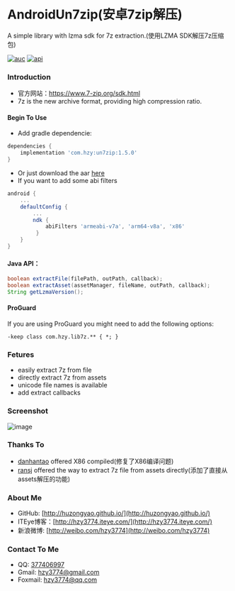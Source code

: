 AndroidUn7zip(安卓7zip解压)
==================
A simple library with lzma sdk for 7z extraction.(使用LZMA SDK解压7z压缩包)

[![auc][aucSvg]][auc] [![api][apiSvg]][api]

[aucSvg]: https://img.shields.io/badge/AndroidUn7zip-v1.5.0-brightgreen.svg
[auc]: https://github.com/hzy3774/AndroidUn7zip

[apiSvg]: https://img.shields.io/badge/API-14+-brightgreen.svg
[api]: https://android-arsenal.com/api?level=14

### Introduction
* 官方网站：https://www.7-zip.org/sdk.html
* 7z is the new archive format, providing high compression ratio.


#### Begin To Use
* Add gradle dependencie:
```gradle
dependencies {
    implementation 'com.hzy:un7zip:1.5.0'
}
```
* Or just download the aar [here](https://jcenter.bintray.com/com/hzy/un7zip/)
* If you want to add some abi filters
``` gradle
android {
    ...
    defaultConfig {
        ...
        ndk {
            abiFilters 'armeabi-v7a', 'arm64-v8a', 'x86'
         }
    }
}
```


#### Java API：
```java
boolean extractFile(filePath, outPath, callback);
boolean extractAsset(assetManager, fileName, outPath, callback);
String getLzmaVersion();
```

#### ProGuard
If you are using ProGuard you might need to add the following options:
```
-keep class com.hzy.lib7z.** { *; }
```

### Fetures
* easily extract 7z from file
* directly extract 7z from assets
* unicode file names is available
* add extract callbacks

### Screenshot
![image](https://raw.githubusercontent.com/hzy3774/AndroidUn7zip/master/misc/screen.gif)

### Thanks To
* [danhantao](https://github.com/danhantao) offered X86 compiled(修复了X86编译问题)
* [ransj](https://github.com/ransj) offered the way to extract 7z file from assets directly(添加了直接从assets解压的功能)

### About Me
 * GitHub: [http://huzongyao.github.io/](http://huzongyao.github.io/)
 * ITEye博客：[http://hzy3774.iteye.com/](http://hzy3774.iteye.com/)
 * 新浪微博: [http://weibo.com/hzy3774](http://weibo.com/hzy3774)

### Contact To Me
 * QQ: [377406997](http://wpa.qq.com/msgrd?v=3&uin=377406997&site=qq&menu=yes)
 * Gmail: [hzy3774@gmail.com](mailto:hzy3774@gmail.com)
 * Foxmail: [hzy3774@qq.com](mailto:hzy3774@qq.com)




